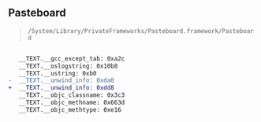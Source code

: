 ## Pasteboard

> `/System/Library/PrivateFrameworks/Pasteboard.framework/Pasteboard`

```diff

   __TEXT.__gcc_except_tab: 0xa2c
   __TEXT.__oslogstring: 0x10b8
   __TEXT.__ustring: 0xb0
-  __TEXT.__unwind_info: 0xda0
+  __TEXT.__unwind_info: 0xdd8
   __TEXT.__objc_classname: 0x3c3
   __TEXT.__objc_methname: 0x663d
   __TEXT.__objc_methtype: 0xe16

```
